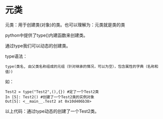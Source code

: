 # 元类

元类：用于创建类\(对象\)的类。也可以理解为：元类就是类的类

python中提供了type\(\)内建函数来创建类。

通过type我们可以动态的创建类。

type语法：

```
type(类名, 由父类名称组成的元组（针对继承的情况，可以为空），包含属性的字典（名称和值）)
```

如：

```
Test2 = type("Test2",(),{}) #定了一个Test2类
In [5]: Test2() #创建了一个Test2类的实例对象
Out[5]: <__main__.Test2 at 0x10d406b38>
```

以上代码：通过type动态的创建了一个Test2类。

